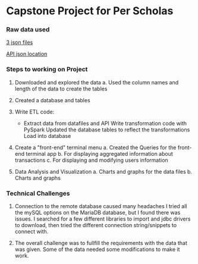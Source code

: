 # Capstone Project for Per Scholas

### Raw data used

[3 json files](https://drive.google.com/drive/folders/1J4a2UndLvVWszHAL2VxJeVXyAHm3xYIp?usp=sharing)

[API json location](https://raw.githubusercontent.com/platformps/LoanDataset/main/loan_data.json)

### Steps to working on Project

1. Downloaded and explored the data
   a. Used the column names and length of the data to create the tables

2. Created a database and tables

3. Write ETL code:
   - Extract data from datafiles and API
   Write transformation code with PySpark
   Updated the database tables to reflect the transformations
   Load into database

4. Create a "front-end" terminal menu
   a. Created the Queries for the front-end terminal app
   b. For displaying aggregated information about transactions
   c. For displaying and modifying users information
   
5. Data Analysis and Visualization
   a. Charts and graphs for the data files
   b. Charts and graphs  
   

   
   
### Technical Challenges
1. Connection to the remote database caused many headaches I tried all the mySQL options on the MariaDB database, but I found there was issues. I searched for a few different libraries to import and jdbc drivers to download, then tried the different connection string/snippets to connect with.

2. The overall challenge was to fullfill the requirements with the data that was given. Some of the data needed some modifications to make it work.      
